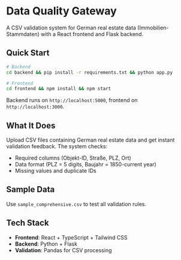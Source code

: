 # Data Quality Gateway

A CSV validation system for German real estate data (Immobilien-Stammdaten) with a React frontend and Flask backend.

## Quick Start

```bash
# Backend
cd backend && pip install -r requirements.txt && python app.py

# Frontend  
cd frontend && npm install && npm start
```

Backend runs on `http://localhost:5000`, frontend on `http://localhost:3000`.

## What It Does

Upload CSV files containing German real estate data and get instant validation feedback. The system checks:

- Required columns (Objekt-ID, Straße, PLZ, Ort)
- Data format (PLZ = 5 digits, Baujahr = 1850-current year)
- Missing values and duplicate IDs

## Sample Data

Use `sample_comprehensive.csv` to test all validation rules.

## Tech Stack

- **Frontend**: React + TypeScript + Tailwind CSS
- **Backend**: Python + Flask
- **Validation**: Pandas for CSV processing 
